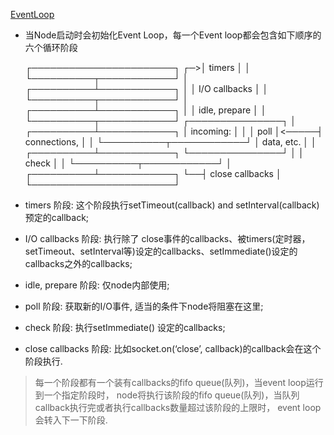 [EventLoop](https://cnodejs.org/topic/57d68794cb6f605d360105bf)

- 当Node启动时会初始化Event Loop，每一个Event loop都会包含如下顺序的六个循环阶段

   ┌───────────────────────┐
┌─>│        timers         │
│  └──────────┬────────────┘
│  ┌──────────┴────────────┐
│  │     I/O callbacks     │
│  └──────────┬────────────┘
│  ┌──────────┴────────────┐
│  │     idle, prepare     │
│  └──────────┬────────────┘      ┌───────────────┐
│  ┌──────────┴────────────┐      │   incoming:   │
│  │         poll          │<─────┤  connections, │
│  └──────────┬────────────┘      │   data, etc.  │
│  ┌──────────┴────────────┐      └───────────────┘
│  │        check          │
│  └──────────┬────────────┘
│  ┌──────────┴────────────┐
└──┤    close callbacks    │
   └───────────────────────┘

- timers 阶段: 这个阶段执行setTimeout(callback) and setInterval(callback)预定的callback;
- I/O callbacks 阶段: 执行除了 close事件的callbacks、被timers(定时器，setTimeout、setInterval等)设定的callbacks、setImmediate()设定的callbacks之外的callbacks;
- idle, prepare 阶段: 仅node内部使用;
- poll 阶段: 获取新的I/O事件, 适当的条件下node将阻塞在这里;
- check 阶段: 执行setImmediate() 设定的callbacks;
- close callbacks 阶段: 比如socket.on(‘close’, callback)的callback会在这个阶段执行.

>每一个阶段都有一个装有callbacks的fifo queue(队列)，当event loop运行到一个指定阶段时，
node将执行该阶段的fifo queue(队列)，当队列callback执行完或者执行callbacks数量超过该阶段的上限时，
event loop会转入下一下阶段.
